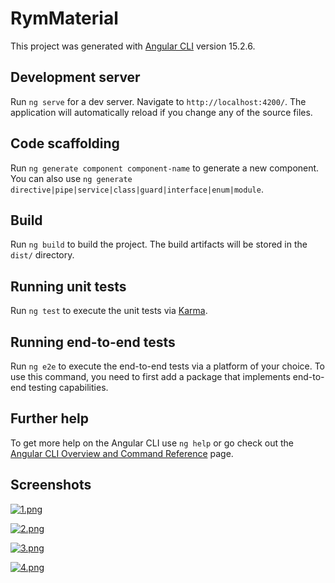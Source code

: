 # RymMaterial

This project was generated with [Angular CLI](https://github.com/angular/angular-cli) version 15.2.6.

## Development server

Run `ng serve` for a dev server. Navigate to `http://localhost:4200/`. The application will automatically reload if you change any of the source files.

## Code scaffolding

Run `ng generate component component-name` to generate a new component. You can also use `ng generate directive|pipe|service|class|guard|interface|enum|module`.

## Build

Run `ng build` to build the project. The build artifacts will be stored in the `dist/` directory.

## Running unit tests

Run `ng test` to execute the unit tests via [Karma](https://karma-runner.github.io).

## Running end-to-end tests

Run `ng e2e` to execute the end-to-end tests via a platform of your choice. To use this command, you need to first add a package that implements end-to-end testing capabilities.

## Further help

To get more help on the Angular CLI use `ng help` or go check out the [Angular CLI Overview and Command Reference](https://angular.io/cli) page.

## Screenshots

[![1.png](https://i.postimg.cc/bJRKXkMF/1.png)](https://postimg.cc/HcVSXcTQ)

[![2.png](https://i.postimg.cc/bw2WyKWn/2.png)](https://postimg.cc/zy80pPJD)

[![3.png](https://i.postimg.cc/mrfqtmW5/3.png)](https://postimg.cc/G4KzfJ2F)

[![4.png](https://i.postimg.cc/28tgfzcm/4.png)](https://postimg.cc/vcW0rdwS)
